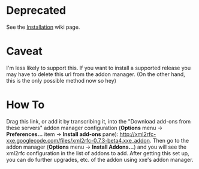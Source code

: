 # Deprecated #

See the [Installation](Installation.md) wiki page.

# Caveat #

I'm less likely to support this.  If you want to install a supported release you may have to delete this url from the addon manager.  (On the other hand, this is the only possible method now so hey)

# How To #

Drag this link, or add it by transcribing it, into the "Download add-ons from these servers" addon manager configuration (**Options** menu -> **Preferences...** item -> **Install add-ons** pane): http://xml2rfc-xxe.googlecode.com/files/xml2rfc-0.7.3-beta4.xxe_addon. Then go to the addon manager (**Options** menu -> **Install Addons...**) and you will see the xml2rfc configuration in the list of addons to add. After getting this set up, you can do further upgrades, etc. of the addon using xxe's addon manager.